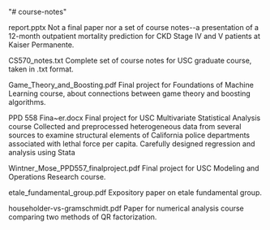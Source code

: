 "# course-notes" 

report.pptx
	Not a final paper nor a set of course notes--a presentation of a 12-month outpatient mortality prediction for CKD Stage IV and V patients at Kaiser Permanente.

CS570_notes.txt
	Complete set of course notes for USC graduate course, taken in .txt format.
	
Game_Theory_and_Boosting.pdf
	Final project for Foundations of Machine Learning course, about connections between game theory and boosting algorithms.
	
PPD 558 Fina~er.docx
	Final project for USC Multivariate Statistical Analysis course
	Collected and preprocessed heterogeneous data from several sources to examine structural elements of California police departments associated with lethal force per capita. Carefully designed regression and analysis using Stata
	
Wintner_Mose_PPD557_finalproject.pdf
	Final project for USC Modeling and Operations Research course.
	
etale_fundamental_group.pdf
	Expository paper on etale fundamental group.
	
householder-vs-gramschmidt.pdf
	Paper for numerical analysis course comparing two methods of QR factorization.
